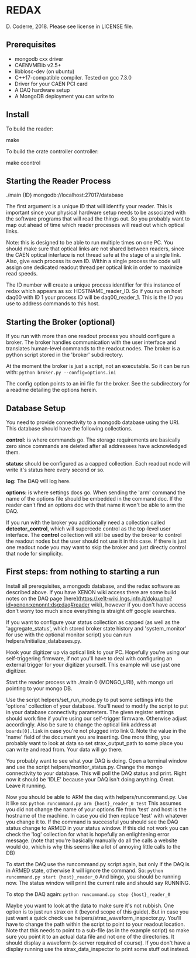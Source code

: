 # REDAX
D. Coderre, 2018. Please see license in LICENSE file.

## Prerequisites

* mongodb cxx driver
* CAENVMElib v2.5+
* libblosc-dev (on ubuntu)
* C++17-compatible compiler. Tested on gcc 7.3.0
* Driver for your CAEN PCI card
* A DAQ hardware setup
* A MongoDB deployment you can write to

## Install

To build the reader:

make

To build the crate controller controller:

make ccontrol

## Starting the Reader Process

./main {ID} mongodb://localhost:27017/database

The first argument is a unique ID that will identify your reader. This is important since your physical hardware setup needs to be associated with the software programs that will read the things out. So you probably want to map out ahead of time which reader processes will read out which optical links.

Note: this is designed to be able to run multiple times on one PC. You should make sure that optical links are not shared between readers, since the CAEN optical interface is not thread safe at the stage of a single link. Also, give each process its own ID. Within a single process the code will assign one dedicated readout thread per optical link in order to maximize read speeds. 

The ID number will create a unique process identifier for this instance of redax which appears as so: HOSTNAME_reader_ID. So if you run on host daq00 with ID 1 your process ID will be daq00_reader_1. This is the ID you use to address commands to this host.


## Starting the Broker (optional)

If you run with more than one readout process you should configure a broker. The broker handles communication with the user interface and translates human-level commands to the readout nodes. The broker is a python script stored in the 'broker' subdirectory. 

At the moment the broker is just a script, not an executable. So it can be run with:
`python broker.py --config=options.ini`

The config option points to an ini file for the broker. See the subdirectory for a readme detailing the options herein.

## Database Setup

You need to provide connectivity to a mongodb database using the URI.
This database should have the following collections.

**control:** is where commands go. The storage requirements are basically
zero since commands are deleted after all addressees have acknowledged
them.

**status:** should be configured as a capped collection. Each readout
node will write it's status here every second or so.

**log:** The DAQ will log here.

**options:** is where settings docs go. When sending the 'arm' command
the name of the options file should be embedded in the command doc.
If the reader can't find an options doc with that name it won't be
able to arm the DAQ.

If you run with the broker you additionally need a collection called **detector_control**, which will supercede control as the top-level user interface. The **control** collection will still be used by the broker to control the readout nodes but the user should not use it in this case. If there is just one readout node you may want to skip the broker and just directly control that node for simplicity.

## First steps: from nothing to starting a run

Install all prerequisites, a mongodb database, and the redax software as described above. If you have XENON wiki access there are some build notes on the DAQ page [here](https://xe1t-wiki.lngs.infn.it/doku.php?id=xenon:xenonnt:dsg:daq#reader wiki), however if you don't have access don't worry too much since everything is straight off google searches.

If you want to configure your status collection as capped (as well as the 'aggregate_status', which stored broker state history and 'system_monitor' for use with the optional monitor script) you can run helpers/initialize_databases.py.

Hook your digitizer up via optical link to your PC. Hopefully you're using our self-triggering firmware, if not you'll have to deal with configuring an external trigger for your digitizer yourself. This example will use just one digitizer.

Start the reader process with ./main 0 {MONGO_URI}, with mongo uri pointing to your mongo DB.

Use the script helpers/set_run_mode.py to put some settings into the 'options' collection of your database. You'll need to modify the script to put in your database connectivity parameters. The given register settings should work fine if you're using our self-trigger firmware. Otherwise adjust accordingly. Also be sure to change the optical link address at `boards[0].link` in case you're not plugged into link 0. Note the value in the 'name' field of the document you are inserting. One more thing, you probably want to look at data so set strax_output_path to some place you can write and read from. Your data will go there.

You probably want to see what your DAQ is doing. Open a terminal window and use the script helpers/monitor_status.py. Change the mongo connectivity to your database. This will poll the DAQ status and print. Right now it should be 'IDLE' because your DAQ isn't doing anything. Great. Leave it running.

Now you should be able to ARM the daq with helpers/runcommand.py. Use it like so:
`python runcommand.py arm {host}_reader_0 test`
This assumes you did not change the name of your options file from 'test' and host is the hostname of the machine. In case you did then replace 'test' with whatever you change it to. If the command is successful you should see the DAQ status change to ARMED in your status window. If this did not work you can check the 'log' collection for what is hopefully an enlightening error message. (note that you're basically manually do all the calls a website would do, which is why this seems like a lot of annoying little calls to the DB)

To start the DAQ use the runcommand.py script again, but only if the DAQ is in ARMED state, otherwise it will ignore the command. So:
`python runcommand.py start {host}_reader_0`
And bingo, you should be running now. The status window will print the current rate and should say RUNNING.

To stop the DAQ again:
`python runcommand.py stop {host}_reader_0`

Maybe you want to look at the data to make sure it's not rubbish. One option is to just run strax on it (beyond scope of this guide). But in case you just want a quick check use helpers/strax_waveform_inspector.py. You'll have to change the path within the script to point to your readout location. Note that this needs to point to a sub-file (as in the example script) so make sure you point it to an actual data file and not one of the directories. It should display a waveform (x-server required of course). If you don't have a display running use the strax_data_inspector to print some stuff out instead.

